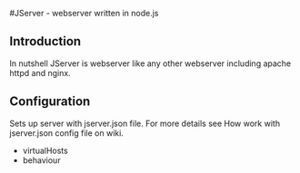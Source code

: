 #JServer - webserver written in node.js

## Introduction

In nutshell JServer is webserver like any other webserver including apache httpd and nginx.

## Configuration

Sets up server with jserver.json file. For more details see How work with jserver.json config file on wiki.

- virtualHosts
- behaviour


